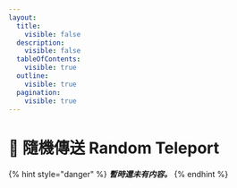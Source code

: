 ```yaml
---
layout:
  title:
    visible: false
  description:
    visible: false
  tableOfContents:
    visible: true
  outline:
    visible: true
  pagination:
    visible: true
---
```


# 📗 隨機傳送 Random Teleport

{% hint style="danger" %}
_**暫時還未有内容。**_
{% endhint %}
